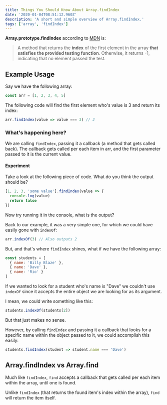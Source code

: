 ```yaml
---
title: Things You Should Know About Array.findIndex
date: '2020-01-04T08:51:12.960Z'
description: 'A short and simple overview of Array.findIndex.'
tags: ['array', 'findIndex']
---
```


**Array.prototype.findIndex** according to [MDN](https://developer.mozilla.org/en-US/docs/Web/JavaScript/Reference/Global_Objects/Array/findIndex) is:

> A method that returns the **index** of the first element in the array **that satisfies the provided testing function**. Otherwise, it returns -1, indicating that no element passed the test.

## Example Usage

Say we have the following array:

```js
const arr = [1, 2, 3, 4, 5]
```

The following code will find the first element who's value is 3 and return its index:

```js
arr.findIndex(value => value === 3) // 2
```

### What's happening here?

We are calling `findIndex`, passing it a callback (a method that gets called back).
The callback gets called per each item in arr, and the first parameter passed to it is the current value.

<div class="sidenote">

#### Experiment

Take a look at the following piece of code. What do you think the output should be?

<!-- prettier-ignore -->
```js
[1, 2, 3, 'some value'].findIndex(value => {
  console.log(value)
  return false
})
```

Now try running it in the console, what is the output?

</div>

Back to our example, it was a very simple one, for which we could have easily gone with `indexOf`:

```js
arr.indexOf(3) // Also outputs 2
```

But, and that's where `findIndex` shines, what if we have the following array:

<!-- prettier-ignore -->
```js
const students = [
  { name: 'Billy Blaze' },
  { name: 'Dave' },
  { name: 'Rio' }
]
```

If we wanted to look for a student who's name is "Dave" we couldn't use `indexOf` since it accepts the entire object we are looking for as its argument.

I mean, we could write something like this:

```js
students.indexOf(students[2])
```

But that just makes no sense.

However, by calling `findIndex` and passing it a callback that looks for a specific name within the object passed to it, we could accomplish this easily:

```js
students.findIndex(student => student.name === 'Dave')
```

## Array.findIndex vs Array.find

Much like `findIndex`, `find` accepts a callback that gets called per each item within the array, until one is found.

Unlike `findIndex` (that returns the found item's index within the array), `find` will return the item itself.

